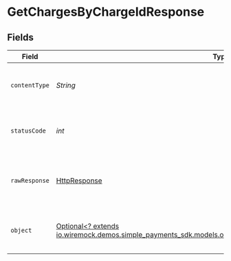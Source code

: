 # GetChargesByChargeIdResponse


## Fields

| Field                                                                                                                                                                       | Type                                                                                                                                                                        | Required                                                                                                                                                                    | Description                                                                                                                                                                 |
| --------------------------------------------------------------------------------------------------------------------------------------------------------------------------- | --------------------------------------------------------------------------------------------------------------------------------------------------------------------------- | --------------------------------------------------------------------------------------------------------------------------------------------------------------------------- | --------------------------------------------------------------------------------------------------------------------------------------------------------------------------- |
| `contentType`                                                                                                                                                               | *String*                                                                                                                                                                    | :heavy_check_mark:                                                                                                                                                          | HTTP response content type for this operation                                                                                                                               |
| `statusCode`                                                                                                                                                                | *int*                                                                                                                                                                       | :heavy_check_mark:                                                                                                                                                          | HTTP response status code for this operation                                                                                                                                |
| `rawResponse`                                                                                                                                                               | [HttpResponse<InputStream>](https://docs.oracle.com/en/java/javase/11/docs/api/java.net.http/java/net/http/HttpResponse.html)                                               | :heavy_check_mark:                                                                                                                                                          | Raw HTTP response; suitable for custom response parsing                                                                                                                     |
| `object`                                                                                                                                                                    | [Optional<? extends io.wiremock.demos.simple_payments_sdk.models.operations.GetChargesByChargeIdResponseBody>](../../models/operations/GetChargesByChargeIdResponseBody.md) | :heavy_minus_sign:                                                                                                                                                          | Get charges by chargeId. - Get charge by ID                                                                                                                                 |